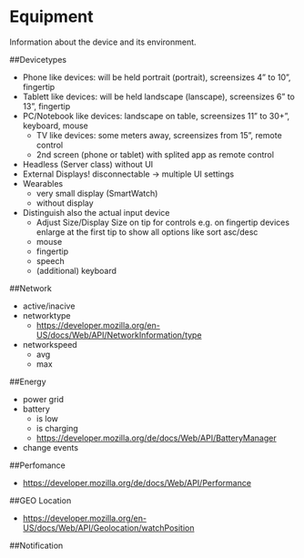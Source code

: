 Equipment
=========

Information about the device and its environment.

##Devicetypes

- Phone like devices: will be held portrait (portrait), screensizes 4” to 10”, fingertip
- Tablett like devices: will be held landscape (lanscape), screensizes 6” to 13”, fingertip
- PC/Notebook like devices: landscape on table, screensizes 11” to 30+”, keyboard, mouse
    - TV like devices: some meters away, screensizes from 15”, remote control
    - 2nd screen (phone or tablet) with splited app as remote control
- Headless (Server class) without UI
- External Displays! disconnectable → multiple UI settings 
- Wearables
    - very small display (SmartWatch)
    - without display
- Distinguish also the actual input device
    - Adjust Size/Display Size on tip for controls e.g. on fingertip devices enlarge at the first tip to show all options like sort asc/desc
    - mouse
    - fingertip
    - speech
    - (additional) keyboard

##Network
- active/inacive
- networktype
    - https://developer.mozilla.org/en-US/docs/Web/API/NetworkInformation/type
- networkspeed
    - avg
    - max
    
##Energy
- power grid
- battery
    - is low
    - is charging
    - https://developer.mozilla.org/de/docs/Web/API/BatteryManager 
- change events

##Perfomance
- https://developer.mozilla.org/de/docs/Web/API/Performance

##GEO Location
- https://developer.mozilla.org/en-US/docs/Web/API/Geolocation/watchPosition

##Notification
